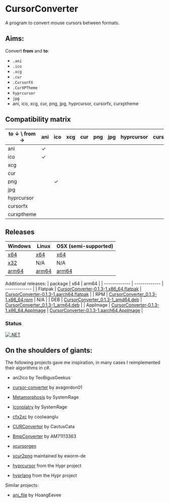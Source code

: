 ﻿# CursorConverter

A program to convert mouse cursors between formats.

## Aims:

Convert **from** and **to**:
<div>

- `.ani`
- `.ico`
- `.xcg`
- `.cur`
- `.CursorFX`
- `.CurXPTheme`
- `hyprcursor`
- `jpg`
- ani, ico, xcg, cur, png, jpg, hyprcursor, cursorfx, curxptheme

## Compatibility matrix

| to &darr; \\ from &rarr; 	| ani		| ico	| xcg	| cur	| png	| jpg	| hyprcursor| cursorfx	| curxptheme|
|-------------------------	|-------	|-----	|-----	|-----	|-------|-----	|-----		|-----		|   -----	|
| ani                     	| &check; 	|		|     	|   	|		|		|			|			|			|
| ico		              	| &check;	|     	|     	|   	|		|		|			|			|			|
| xcg                    	|		 	|     	|     	|   	|		|		|			|			|			|
| cur                    	|		 	|     	|     	|   	|		|		|			|			|			|
| png                    	|		 	|&check;|     	|   	|		|		|			|			|			|
| jpg                    	|		 	|     	|     	|   	|		|		|			|			|			|
| hyprcursor                |		 	|     	|     	|   	|		|		|			|			|			|
| cursorfx                  |		 	|     	|     	|   	|		|		|			|			|			|
| curxptheme                |		 	|     	|     	|   	|		|		|			|			|			|


## Releases

| Windows  | Linux | OSX (semi-supported) |
| ------------- | ------------- | ------------- |
| [x64](https://github.com/Neurofibromin/CursorConverter/releases/download/0.1.3/CursorConverter-win-x64-8.0.x.exe) | [x64](https://github.com/Neurofibromin/CursorConverter/releases/download/0.1.3/CursorConverter-linux-x64-8.0.x) | [x64](https://github.com/Neurofibromin/CursorConverter/releases/download/0.1.3/CursorConverter-osx-x64-8.0.x)
| [x32](https://github.com/Neurofibromin/CursorConverter/releases/download/0.1.3/CursorConverter-win-x86-8.0.x.exe) | N/A | N/A |
| [arm64](https://github.com/Neurofibromin/CursorConverter/releases/download/0.1.3/CursorConverter-win-arm64-8.0.x.exe) | [arm64](https://github.com/Neurofibromin/CursorConverter/releases/download/0.1.3/CursorConverter-linux-arm64-8.0.x) | [arm64](https://github.com/Neurofibromin/CursorConverter/releases/download/0.1.3/CursorConverter-osx-arm64) |

Additional releases:
| package  | x64 | arm64 |
| ------------- | ------------- | ------------- |
| Flatpak	|		[CursorConverter-0.1.3-1.x86_64.flatpak](https://github.com/Neurofibromin/CursorConverter/releases/download/0.1.3/CursorConverter-0.1.3-1.x86_64.flatpak)		|	[CursorConverter-0.1.3-1.aarch64.flatpak](https://github.com/Neurofibromin/CursorConverter/releases/download/0.1.3/CursorConverter-0.1.3-1.aarch64.flatpak)			|
|    RPM	|		[CursorConverter_0.1.3-1.x86_64.rpm](https://github.com/Neurofibromin/CursorConverter/releases/download/0.1.3/CursorConverter_0.1.3-1.x86_64.rpm)		|	N/A			|
|    DEB	|		[CursorConverter_0.1.3-1_amd64.deb](https://github.com/Neurofibromin/CursorConverter/releases/download/0.1.3/CursorConverter_0.1.3-1_amd64.deb)		|	[CursorConverter_0.1.3-1_arm64.deb](https://github.com/Neurofibromin/CursorConverter/releases/download/0.1.3/CursorConverter_0.1.3-1_arm64.deb)			|
| AppImage	|		[CursorConverter-0.1.3-1.x86_64.AppImage](https://github.com/Neurofibromin/CursorConverter/releases/download/0.1.3/CursorConverter-0.1.3-1.x86_64.AppImage)		|	[CursorConverter-0.1.3-1.aarch64.AppImage](https://github.com/Neurofibromin/CursorConverter/releases/download/0.1.3/CursorConverter-0.1.3-1.aarch64.AppImage)			|


### Status
[![.NET](https://github.com/Neurofibromin/CursorConverter/actions/workflows/master.yml/badge.svg)](https://github.com/Neurofibromin/CursorConverter/actions/workflows/master.yml)


## On the shoulders of giants:
The following projects gave me inspiration, in many cases I reimplemented their algorithms in c#.

- ani2ico by TeoBigusGeekus
- [cursor-converter](https://github.com/avagordon01/cursor-converter) by avagordon01
- [Metamorphosis](https://github.com/SystemRage/Metamorphosis) by SystemRage
- [Iconolatry](https://github.com/SystemRage/Iconolatry) by SystemRage
- [cfx2xc](https://github.com/coolwanglu/cfx2xc) by coolwanglu
- [CURConvertor](https://github.com/CactusCata/CURConvertor) by CactusCata
- [BmpConverter](https://github.com/AM71113363/BmpConverter) by AM71113363
- [xcursorgen](https://gitlab.freedesktop.org/xorg/app/xcursorgen)

- [xcur2png](https://github.com/eworm-de/xcur2png) maintained by eworm-de
- [hyprcursor](https://github.com/hyprwm/hyprcursor) from the Hypr project
- [hyprlang](https://github.com/hyprwm/hyprlang) from the Hypr project


Similar projects:
- [ani_file](https://github.com/HoangEevee/ani_file) by HoangEevee